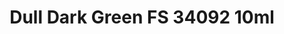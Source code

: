 ---
layout: product
title: "Dull Dark Green FS 34092 10ml"
price: "330" 
desc: "Acrylic Laquer 10mL"
img_path: "/assets/img/RC230.webp"
brand: "AK "
available: false
special_offer: false
new: false
soon: false
cat: "020000"
subcat: "020200"
subsubcat: "020201"
sifra: "RC230"
popular: false
---
